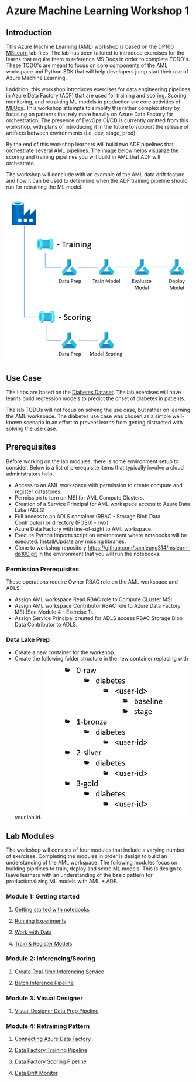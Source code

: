 # Azure Machine Learning Workshop 1

## Introduction
This Azure Machine Learning (AML) workshop is based on the [DP100 MSLearn](https://github.com/MicrosoftLearning/mslearn-dp100) lab files. The lab has been tailored to introduce exercises for the learns that require them to reference MS Docs in order to complete TODO's. These TODO's are meant to focus on core components of the AML workspace and Python SDK that will help developers jump start their use of Azure Machine Learning. 

I addition, this workshop introduces exercises for data engineering pipelines in Azure Data Factory (ADF) that are used for training and scoring. Scoring, monitoring, and retraining ML models in production are core activities of [MLOps](https://en.wikipedia.org/wiki/MLOps). This workshop attempts to simplify this rather complex story by focusing on patterns that rely more heavily on Azure Data Factory for orchestration. The presence of DevOps CI/CD is currently omitted from this workshop, with plans of introducing it in the future to support the release of artifacts between environments (i.e. dev, stage, prod).

By the end of this workshop learners will build two ADF pipelines that orchestrate several AML pipelines. The image below helps visualize the scoring and training pipelines you will build in AML that ADF will orchestrate.

The workshop will conclude with an example of the AML data drift feature and how it can be used to determine when the ADF training pipeline should run for retraining the ML model.

![ADF pipelines for training and scoring that call AML pipelines for each step of the process](./code/img/readmearchitecture.png)

## Use Case

The Labs are based on the [Diabetes Dataset](https://www.kaggle.com/mathchi/diabetes-data-set). The lab exercises will have learns build regression models to predict the onset of diabetes in patients.

The lab TODOs will not focus on solving the use case, but rather on learning the AML workspace. The diabetes use case was chosen as a simple well-known scenario in an effort to prevent learns from getting distracted with solving the use case.

## Prerequisites
Before working on the lab modules, there is some environment setup to consider. Below is a list of prerequisite items that typically involve a cloud administrators help.

- Access to an AML workspace with permission to create compute and register datastores.
- Permission to turn on MSI for AML Compute Clusters.
- Creation of a Service Principal for AML workspace access to Azure Data Lake (ADLS)
- Full access to an ADLS container (RBAC - Storage Blob Data Contributor) or directory (POSIX - rwx)
- Azure Data Factory with line-of-sight to AML workspace.
- Execute Python Imports script on environment where notebooks will be executed. Install/Update any missing libraries.
- Clone to workshop repository https://github.com/samleung314/mslearn-dp100.git in the environment that you will run the notebooks.

### Permission Prerequisites
These operations require Owner RBAC role on the AML workspace and ADLS.

- Assign AML workspace Read RBAC role to Compute CLuster MSI.
- Assign AML workspace Contributor RBAC role to Azure Data Factory MSI (See Module 4 - Exercise 1).
- Assign Service Principal created for ADLS access RBAC Storage Blob Data Contributor to ADLS.

### Data Lake Prep
- Create a new container for the workshop.
- Create the following folder structure in the new container replacing <user-id> with your lab id.
![Data Lake folder structure for lab.](./code/img/datalakelabfolders.png)


## Lab Modules
The workshop will consists of four modules that include a varying number of exercises. Completing the modules in order is design to build an understanding of the AML workspace. The following modules focus on building pipelines to train, deploy and score ML models. This is design to leave learners with an understanding of the basic pattern for productionalizing ML models with AML + ADF.

### Module 1: Getting started 

1. [Getting started with notebooks](../code/Get%20Started%20with%20Notebooks.ipynb)

1. [Running Experiments]()

1. [Work with Data]()

1. [Train & Register Models]()

### Module 2: Inferencing/Scoring

1. [Create Real-time Inferencing Service]()

1. [Batch Inference Pipeline]()

### Module 3: Visual Designer

1. [Visual Designer Data Prep Pipeline]()

### Module 4: Retraining Pattern

1. [Connecting Azure Data Factory]()

1. [Data Factory Training Pipeline]() 

1. [Data Factory Scoring Pipeline]()

1. [Data Drift Monitor]()